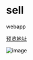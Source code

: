 # sell
webapp

[预览地址](https://szy1000.github.io/sell/dist/#/goods)

![image](https://github.com/szy1000/sell/blob/master/ele/screenshot/test.gif)